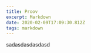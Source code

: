 ```yaml
---
title: Proov
excerpt: Markdown
date: 2020-02-09T17:09:30.812Z
tags: markdown
---
```

sadasdasdasdasd
